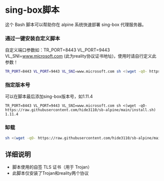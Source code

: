# sing-box脚本

这个 Bash 脚本可以帮助你在 alpine 系统快速部署 sing-box 代理服务器。

### 通过一键安装自定义脚本
自定义端口参数如：TR_PORT=8443 VL_PORT=9443 VL_SNI=www.microsoft.com (此为reality协议证书地址)，使用时请自行定义此参数！
```bash
TR_PORT=8443 VL_PORT=9443 VL_SNI=www.microsoft.com sh <(wget -qO- https://raw.githubusercontent.com/hide3110/sb-alpine/main/install.sh)
```
### 指定版本号
可以在脚本最后添加sing-box版本号，如1.11.4
```
TR_PORT=8443 VL_PORT=9443 VL_SNI=www.microsoft.com sh <(wget -qO- https://raw.githubusercontent.com/hide3110/sb-alpine/main/install.sh) 1.11.4
```

### 缷载
```bash
sh <(wget -qO- https://raw.githubusercontent.com/hide3110/sb-alpine/main/uninstall.sh)
```

## 详细说明
- 脚本使用的自签 TLS 证书（用于 Trojan）
- 此脚本仅安装了Trojan和reality两个协议


